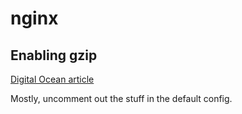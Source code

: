 # nginx

## Enabling gzip

[Digital Ocean article](https://www.digitalocean.com/community/tutorials/how-to-add-the-gzip-module-to-nginx-on-ubuntu-14-04)

Mostly, uncomment out the stuff in the default config.
